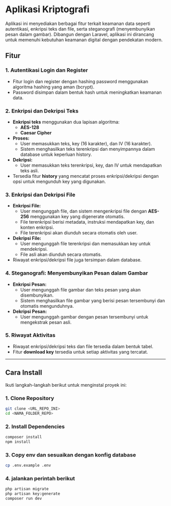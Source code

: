# Aplikasi Kriptografi  

Aplikasi ini menyediakan berbagai fitur terkait keamanan data seperti autentikasi, enkripsi teks dan file, serta steganografi (menyembunyikan pesan dalam gambar). Dibangun dengan Laravel, aplikasi ini dirancang untuk memenuhi kebutuhan keamanan digital dengan pendekatan modern.

## Fitur  

### 1. **Autentikasi Login dan Register**  
- Fitur login dan register dengan hashing password menggunakan algoritma hashing yang aman (bcrypt).  
- Password disimpan dalam bentuk hash untuk meningkatkan keamanan data.  

### 2. **Enkripsi dan Dekripsi Teks**  
- **Enkripsi teks** menggunakan dua lapisan algoritma:  
  - **AES-128**  
  - **Caesar Cipher**  
- **Proses:**  
  - User memasukkan teks, key (16 karakter), dan IV (16 karakter).  
  - Sistem menghasilkan teks terenkripsi dan menyimpannya dalam database untuk keperluan history.  
- **Dekripsi:**  
  - User memasukkan teks terenkripsi, key, dan IV untuk mendapatkan teks asli.  
- Tersedia fitur **history** yang mencatat proses enkripsi/dekripsi dengan opsi untuk mengunduh key yang digunakan.  

### 3. **Enkripsi dan Dekripsi File**  
- **Enkripsi File:**  
  - User mengunggah file, dan sistem mengenkripsi file dengan **AES-256** menggunakan key yang digenerate otomatis.  
  - File terenkripsi berisi metadata, instruksi mendapatkan key, dan konten enkripsi.  
  - File terenkripsi akan diunduh secara otomatis oleh user.  
- **Dekripsi File:**  
  - User mengunggah file terenkripsi dan memasukkan key untuk mendekripsi.  
  - File asli akan diunduh secara otomatis.  
- Riwayat enkripsi/dekripsi file juga tersimpan dalam database.  

### 4. **Steganografi: Menyembunyikan Pesan dalam Gambar**  
- **Enkripsi Pesan:**  
  - User mengunggah file gambar dan teks pesan yang akan disembunyikan.  
  - Sistem menghasilkan file gambar yang berisi pesan tersembunyi dan otomatis mengunduhnya.  
- **Dekripsi Pesan:**  
  - User mengunggah gambar dengan pesan tersembunyi untuk mengekstrak pesan asli.  

### 5. **Riwayat Aktivitas**  
- Riwayat enkripsi/dekripsi teks dan file tersedia dalam bentuk tabel.  
- Fitur **download key** tersedia untuk setiap aktivitas yang tercatat.  

---

## Cara Install  

Ikuti langkah-langkah berikut untuk menginstal proyek ini:  

### 1. Clone Repository  
```bash  
git clone <URL_REPO_INI>  
cd <NAMA_FOLDER_REPO>  
```

### 2. Install Dependencies
```bash
composer install
npm install
```

### 3. Copy env dan sesuaikan dengan konfig database
```bash
cp .env.example .env  
```

### 4. jalankan perintah berikut
```bash
php artisan migrate  
php artisan key:generate  
composer run dev
```
